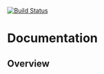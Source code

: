 [![Build Status](https://travis-ci.org/lalib/cxfclientlogger.svg?branch=master)](https://travis-ci.org/lalib/cxfclientlogger)

Documentation
=============

Overview
--------